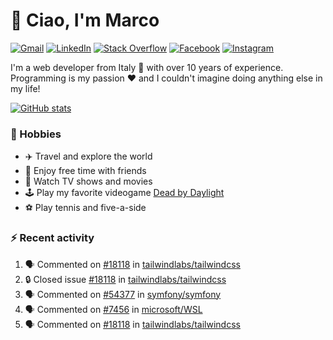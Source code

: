 # 👋 Ciao, I'm Marco

[![Gmail](https://img.shields.io/badge/Gmail-%23BB001B?style=flat-square&logo=gmail&logoColor=white)](mailto:gremo1982@gmail.com)
[![LinkedIn](https://img.shields.io/badge/LinkedIn-%230e76a8?style=flat-square&logo=linkedin)](https://www.linkedin.com/in/marco-polichetti)
[![Stack Overflow](https://img.shields.io/stackexchange/stackoverflow/r/220180?style=flat&logo=stackoverflow&label=Stack%20Overflow&color=%23F47F24)](https://stackoverflow.com/users/220180)
[![Facebook](https://img.shields.io/badge/-Facebook-%234267B2?style=flat-square&logo=facebook&logoColor=white)](https://www.facebook.com/marco.poliketti)
[![Instagram](https://img.shields.io/badge/-Instagram-%23C13584?style=flat-square&logo=instagram&logoColor=white)](https://www.instagram.com/marco.gremo)

I'm a web developer from Italy 🍕 with over 10 years of experience. Programming is my passion ❤️ and I couldn't imagine doing anything else in my life!

[![GitHub stats](https://github-readme-stats.vercel.app/api?username=gremo&show_icons=true&rank_icon=github&theme=transparent)](https://github.com/anuraghazra/github-readme-stats)

### 📅 Hobbies

- ✈️ Travel and explore the world
- 🍻 Enjoy free time with friends
- 🎥 Watch TV shows and movies
- 🕹️ Play my favorite videogame [Dead by Daylight](https://deadbydaylight.com)
- ⚽ Play tennis and five-a-side

### ⚡ Recent activity

<!--START_SECTION:activity-->
1. 🗣 Commented on [#18118](https://github.com/tailwindlabs/tailwindcss/issues/18118#issuecomment-2922761456) in [tailwindlabs/tailwindcss](https://github.com/tailwindlabs/tailwindcss)
2. 🔒 Closed issue [#18118](https://github.com/tailwindlabs/tailwindcss/issues/18118) in [tailwindlabs/tailwindcss](https://github.com/tailwindlabs/tailwindcss)
3. 🗣 Commented on [#54377](https://github.com/symfony/symfony/issues/54377#issuecomment-2913277381) in [symfony/symfony](https://github.com/symfony/symfony)
4. 🗣 Commented on [#7456](https://github.com/microsoft/WSL/issues/7456#issuecomment-2909074800) in [microsoft/WSL](https://github.com/microsoft/WSL)
5. 🗣 Commented on [#18118](https://github.com/tailwindlabs/tailwindcss/issues/18118#issuecomment-2904149869) in [tailwindlabs/tailwindcss](https://github.com/tailwindlabs/tailwindcss)
<!--END_SECTION:activity-->
